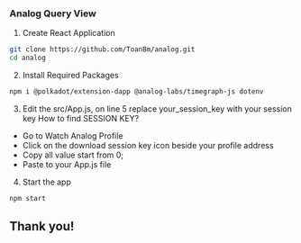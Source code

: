 ### Analog Query View 

1. Create React Application
```Bash
git clone https://github.com/ToanBm/analog.git
cd analog
```
2. Install Required Packages
```Bash
npm i @polkadot/extension-dapp @analog-labs/timegraph-js dotenv
```
3. Edit the src/App.js, on line 5 replace your_session_key with your session key
How to find SESSION KEY?
- Go to Watch Analog Profile
- Click on the download session key icon beside your profile address
- Copy all value start from 0;
- Paste to your App.js file
4. Start the app
```Bash
npm start
```

## Thank you!
